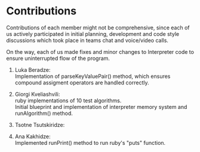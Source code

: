 # Contributions

Contributions of each member might not be comprehensive, since each of us actively participated in initial planning, development and code style discussions which took place in teams chat and voice/video calls.

On the way, each of us made fixes and minor changes to Interpreter code to ensure uninterrupted flow of the program.

1. Luka Beradze:  
   Implementation of parseKeyValuePair() method, which ensures compound assigment operators are handled correctly.
2. Giorgi Kveliashvili:  
   ruby implementations of 10 test algorithms.  
   Initial blueprint and implementation of interpreter memory system and runAlgorithm() method.
3. Tsotne Tsutskiridze:
   
4. Ana Kakhidze:  
   Implemented runPrint() method to run ruby's "puts" function.
